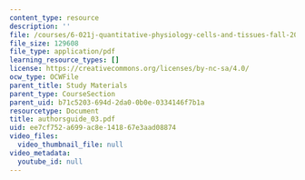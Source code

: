 ```yaml
---
content_type: resource
description: ''
file: /courses/6-021j-quantitative-physiology-cells-and-tissues-fall-2004/ee7cf752a699ac8e141867e3aad08874_authorsguide_03.pdf
file_size: 129608
file_type: application/pdf
learning_resource_types: []
license: https://creativecommons.org/licenses/by-nc-sa/4.0/
ocw_type: OCWFile
parent_title: Study Materials
parent_type: CourseSection
parent_uid: b71c5203-694d-2da0-0b0e-0334146f7b1a
resourcetype: Document
title: authorsguide_03.pdf
uid: ee7cf752-a699-ac8e-1418-67e3aad08874
video_files:
  video_thumbnail_file: null
video_metadata:
  youtube_id: null
---
```

